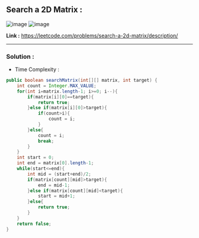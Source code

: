 ## Search a 2D Matrix :

![image](https://user-images.githubusercontent.com/23376002/221395471-94c7fdc4-210b-4a88-ac80-df462e89128d.png)
![image](https://user-images.githubusercontent.com/23376002/221395480-2c36b659-adbe-4649-9a61-4972133db184.png)

**Link :** https://leetcode.com/problems/search-a-2d-matrix/description/

-----------------------------------------------------------------------------------------------------------------------------------------------------

### Solution : 

- Time Complexity : 


```java
public boolean searchMatrix(int[][] matrix, int target) {
    int count = Integer.MAX_VALUE;
    for(int i=matrix.length-1; i>=0; i--){
        if(matrix[i][0]==target){
            return true;
        }else if(matrix[i][0]>target){
            if(count>i){
                count = i;
            }
        }else{
            count = i;
            break;
        }
    }
    int start = 0;
    int end = matrix[0].length-1; 
    while(start<=end){
        int mid = (start+end)/2;
        if(matrix[count][mid]>target){
            end = mid-1;
        }else if(matrix[count][mid]<target){
            start = mid+1;
        }else{
            return true;
        }
    }
    return false;
}

```



